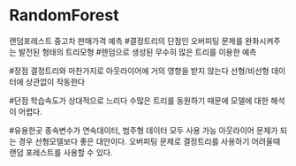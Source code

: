 # RandomForest
랜덤포레스트 중고차 판매가격 예측
#결정트리의 단점인 오버피팅 문제를 완화시켜주는 발전된 형태의 트리모형
#렌덤으로 생성된 무수히 많은 트리를 이용한 예측

#장점
결정트리와 마찬가지로 아웃라이어에 거의 영향을 받지 않는다
선형/비선형 데이터에 상관없이 작동한다

#단점
학습속도가 상대적으로 느리다
수많은 트리를 동원하기 때문에 모델에 대한 해석이 어렵다.

#유용한곳
종속변수가 연속데이터, 범주형 데이터 모두 사용 가능
아웃라이어 문제가 되는 경우 선형모델보다 좋은 대안이다.
오버피팅 문제로 결정트리를 사용하기 어려울때 랜덤 포레스트를 사용할 수 있다.

